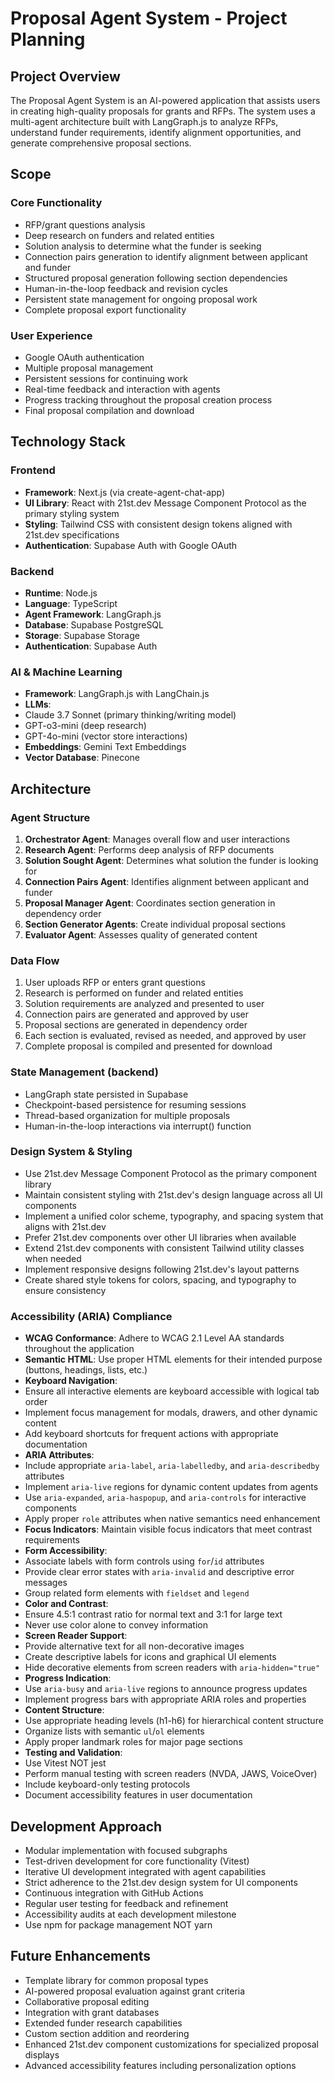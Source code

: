 # Proposal Agent System - Project Planning

## Project Overview
The Proposal Agent System is an AI-powered application that assists users in creating high-quality proposals for grants and RFPs. The system uses a multi-agent architecture built with LangGraph.js to analyze RFPs, understand funder requirements, identify alignment opportunities, and generate comprehensive proposal sections.

## Scope

### Core Functionality
- RFP/grant questions analysis
- Deep research on funders and related entities
- Solution analysis to determine what the funder is seeking
- Connection pairs generation to identify alignment between applicant and funder
- Structured proposal generation following section dependencies
- Human-in-the-loop feedback and revision cycles
- Persistent state management for ongoing proposal work
- Complete proposal export functionality

### User Experience
- Google OAuth authentication
- Multiple proposal management
- Persistent sessions for continuing work
- Real-time feedback and interaction with agents
- Progress tracking throughout the proposal creation process
- Final proposal compilation and download

## Technology Stack

### Frontend
- **Framework**: Next.js (via create-agent-chat-app)
- **UI Library**: React with 21st.dev Message Component Protocol as the primary styling system
- **Styling**: Tailwind CSS with consistent design tokens aligned with 21st.dev specifications
- **Authentication**: Supabase Auth with Google OAuth

### Backend
- **Runtime**: Node.js
- **Language**: TypeScript
- **Agent Framework**: LangGraph.js
- **Database**: Supabase PostgreSQL
- **Storage**: Supabase Storage
- **Authentication**: Supabase Auth

### AI & Machine Learning
- **Framework**: LangGraph.js with LangChain.js
- **LLMs**: 
 - Claude 3.7 Sonnet (primary thinking/writing model)
 - GPT-o3-mini (deep research)
 - GPT-4o-mini (vector store interactions)
- **Embeddings**: Gemini Text Embeddings
- **Vector Database**: Pinecone

## Architecture

### Agent Structure
1. **Orchestrator Agent**: Manages overall flow and user interactions
2. **Research Agent**: Performs deep analysis of RFP documents
3. **Solution Sought Agent**: Determines what solution the funder is looking for
4. **Connection Pairs Agent**: Identifies alignment between applicant and funder
5. **Proposal Manager Agent**: Coordinates section generation in dependency order
6. **Section Generator Agents**: Create individual proposal sections
7. **Evaluator Agent**: Assesses quality of generated content

### Data Flow
1. User uploads RFP or enters grant questions
2. Research is performed on funder and related entities
3. Solution requirements are analyzed and presented to user
4. Connection pairs are generated and approved by user
5. Proposal sections are generated in dependency order
6. Each section is evaluated, revised as needed, and approved by user
7. Complete proposal is compiled and presented for download

### State Management (backend)
- LangGraph state persisted in Supabase
- Checkpoint-based persistence for resuming sessions
- Thread-based organization for multiple proposals
- Human-in-the-loop interactions via interrupt() function

### Design System & Styling
- Use 21st.dev Message Component Protocol as the primary component library
- Maintain consistent styling with 21st.dev's design language across all UI components
- Implement a unified color scheme, typography, and spacing system that aligns with 21st.dev
- Prefer 21st.dev components over other UI libraries when available
- Extend 21st.dev components with consistent Tailwind utility classes when needed
- Implement responsive designs following 21st.dev's layout patterns
- Create shared style tokens for colors, spacing, and typography to ensure consistency

### Accessibility (ARIA) Compliance
- **WCAG Conformance**: Adhere to WCAG 2.1 Level AA standards throughout the application
- **Semantic HTML**: Use proper HTML elements for their intended purpose (buttons, headings, lists, etc.)
- **Keyboard Navigation**:
 - Ensure all interactive elements are keyboard accessible with logical tab order
 - Implement focus management for modals, drawers, and other dynamic content
 - Add keyboard shortcuts for frequent actions with appropriate documentation
- **ARIA Attributes**:
 - Include appropriate `aria-label`, `aria-labelledby`, and `aria-describedby` attributes
 - Implement `aria-live` regions for dynamic content updates from agents
 - Use `aria-expanded`, `aria-haspopup`, and `aria-controls` for interactive components
 - Apply proper `role` attributes when native semantics need enhancement
- **Focus Indicators**: Maintain visible focus indicators that meet contrast requirements
- **Form Accessibility**:
 - Associate labels with form controls using `for`/`id` attributes
 - Provide clear error states with `aria-invalid` and descriptive error messages
 - Group related form elements with `fieldset` and `legend`
- **Color and Contrast**:
 - Ensure 4.5:1 contrast ratio for normal text and 3:1 for large text
 - Never use color alone to convey information
- **Screen Reader Support**:
 - Provide alternative text for all non-decorative images
 - Create descriptive labels for icons and graphical UI elements
 - Hide decorative elements from screen readers with `aria-hidden="true"`
- **Progress Indication**:
 - Use `aria-busy` and `aria-live` regions to announce progress updates
 - Implement progress bars with appropriate ARIA roles and properties
- **Content Structure**:
 - Use appropriate heading levels (h1-h6) for hierarchical content structure
 - Organize lists with semantic `ul`/`ol` elements
 - Apply proper landmark roles for major page sections
- **Testing and Validation**:
 - Use Vitest NOT jest
 - Perform manual testing with screen readers (NVDA, JAWS, VoiceOver)
 - Include keyboard-only testing protocols
 - Document accessibility features in user documentation

## Development Approach
- Modular implementation with focused subgraphs
- Test-driven development for core functionality (Vitest)
- Iterative UI development integrated with agent capabilities
- Strict adherence to the 21st.dev design system for UI components
- Continuous integration with GitHub Actions
- Regular user testing for feedback and refinement
- Accessibility audits at each development milestone
- Use npm for package management NOT yarn

## Future Enhancements
- Template library for common proposal types
- AI-powered proposal evaluation against grant criteria
- Collaborative proposal editing
- Integration with grant databases
- Extended funder research capabilities
- Custom section addition and reordering
- Enhanced 21st.dev component customizations for specialized proposal displays
- Advanced accessibility features including personalization options